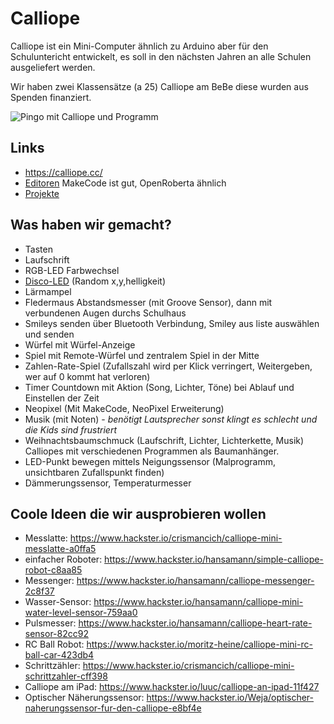 # Calliope

Calliope ist ein Mini-Computer ähnlich zu Arduino aber für den Schuluntericht entwickelt, es soll in den nächsten Jahren an alle Schulen ausgeliefert werden.

Wir haben zwei Klassensätze (a 25) Calliope am BeBe diese wurden aus Spenden finanziert.

![Pingo mit Calliope und Programm](https://betterplace-assets.betterplace.org/uploads/project/profile_picture/000/059/623/fill_730x380_bp1514561376_Teddy.jpg)

## Links

* https://calliope.cc/
* [Editoren](https://calliope.cc/los-geht-s/editor) MakeCode ist gut, OpenRoberta ähnlich
* [Projekte](https://www.hackster.io/calliope-mini)

## Was haben wir gemacht?

* Tasten
* Laufschrift
* RGB-LED Farbwechsel
* [Disco-LED](disco.md) (Random x,y,helligkeit) 
* Lärmampel
* Fledermaus Abstandsmesser (mit Groove Sensor), dann mit verbundenen Augen durchs Schulhaus
* Smileys senden über Bluetooth Verbindung, Smiley aus liste auswählen und senden
* Würfel mit Würfel-Anzeige
* Spiel mit Remote-Würfel und zentralem Spiel in der Mitte
* Zahlen-Rate-Spiel (Zufallszahl wird per Klick verringert, Weitergeben, wer auf 0 kommt hat verloren)
* Timer Countdown mit Aktion (Song, Lichter, Töne) bei Ablauf und Einstellen der Zeit
* Neopixel (Mit MakeCode, NeoPixel Erweiterung)
* Musik (mit Noten) - *benötigt Lautsprecher sonst klingt es schlecht und die Kids sind frustriert*
* Weihnachtsbaumschmuck (Laufschrift, Lichter, Lichterkette, Musik) Calliopes mit verschiedenen Programmen als Baumanhänger.
* LED-Punkt bewegen mittels Neigungssensor (Malprogramm, unsichtbaren Zufallspunkt finden)
* Dämmerungssensor, Temperaturmesser

## Coole Ideen die wir ausprobieren wollen

* Messlatte: https://www.hackster.io/crismancich/calliope-mini-messlatte-a0ffa5
* einfacher Roboter: https://www.hackster.io/hansamann/simple-calliope-robot-c8aa85
* Messenger: https://www.hackster.io/hansamann/calliope-messenger-2c8f37
* Wasser-Sensor: https://www.hackster.io/hansamann/calliope-mini-water-level-sensor-759aa0
* Pulsmesser: https://www.hackster.io/hansamann/calliope-heart-rate-sensor-82cc92
* RC Ball Robot: https://www.hackster.io/moritz-heine/calliope-mini-rc-ball-car-423db4
* Schrittzähler: https://www.hackster.io/crismancich/calliope-mini-schrittzahler-cff398
* Calliope am iPad: https://www.hackster.io/luuc/calliope-an-ipad-11f427
* Optischer Näherungssensor: https://www.hackster.io/Weja/optischer-naherungssensor-fur-den-calliope-e8bf4e
